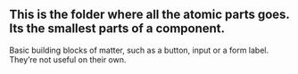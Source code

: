 ## This is the folder where all the atomic parts goes. Its the smallest parts of a component.

Basic building blocks of matter, such as a button, input or a form label. They’re not useful on their own.